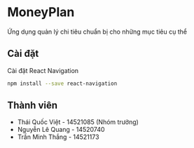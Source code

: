 # MoneyPlan
Ứng dụng quản lý chi tiêu chuẩn bị cho những mục tiêu cụ thể
## Cài đặt
Cài đặt React Navigation
```bash
npm install --save react-navigation
 ```
## Thành viên
* Thái Quốc Việt - 14521085 (Nhóm trưởng)
* Nguyễn Lê Quang - 14520740
* Trần Minh Thắng - 14521173
